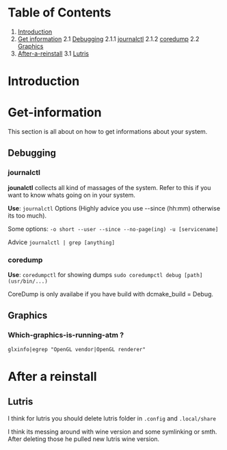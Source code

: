 # Table of Contents

1. [Introduction](#Introduction)
2. [Get information](#Get-information)
	2.1 [Debugging](#Debugging)
		2.1.1 [journalctl](#jounalctl)
		2.1.2 [coredump](#coredump)
	2.2 [Graphics](#Which-graphics-is-running-atm?)
3. [After-a-reinstall](#After-a-reinstall)
	3.1 [Lutris](#Lutris)

# Introduction

# Get-information

This section is all about on how to get informations about your system.

## Debugging

### journalctl

**jounalctl** collects all kind of massages of the system. Refer to this if you want to know whats going on in your system.

**Use**:
`journalctl`
Options (Highly advice you use --since (hh:mm) otherwise its too much).

Some options:
`-o short --user --since --no-page(ing) -u [servicename]`

Advice
`journalctl | grep [anything]`

### coredump
**Use**:
`coredumpctl` for showing dumps
`sudo coredumpctl debug [path] (usr/bin/...)`

CoreDump is only availabe if you have build with dcmake_build = Debug.

## Graphics

### Which-graphics-is-running-atm ?

`glxinfo|egrep "OpenGL vendor|OpenGL renderer"`

# After a reinstall

## Lutris

I think for lutris you should delete lutris folder in
`.config`
and
`.local/share`

I think its messing around with wine version and some symlinking or smth. After deleting those he pulled new lutris wine version.
